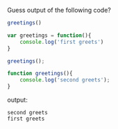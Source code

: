 Guess output of the following code?

```javascript
greetings()

var greetings = function(){
    console.log('first greets')
}

greetings();

function greetings(){
    console.log('second greets');
}
```
output: 
```
second greets
first greets
```